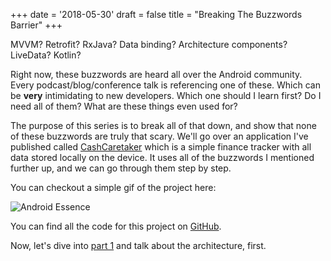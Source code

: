 +++
date = '2018-05-30'
draft = false
title = "Breaking The Buzzwords Barrier"
+++

MVVM? Retrofit? RxJava? Data binding? Architecture components? LiveData? Kotlin?

Right now, these buzzwords are heard all over the Android community. Every podcast/blog/conference talk is referencing one of these. Which can be **very** intimidating to new developers. Which one should I learn first? Do I need all of them? What are these things even used for?

The purpose of this series is to break all of that down, and show that none of these buzzwords are truly that scary. We'll go over an application I've published called [CashCaretaker](https://play.google.com/store/apps/details?id=com.androidessence.cashcaretaker) which is a simple finance tracker with all data stored locally on the device. It uses all of the buzzwords I mentioned further up, and we can go through them step by step.

You can checkout a simple gif of the project here:

<!--more-->

![Android Essence](/buzzwords/sample.gif)

You can find all the code for this project on [GitHub](https://github.com/adammc331/cashcaretaker).

Now, let's dive into [part 1](posts/breaking-the-buzzwords-barrier-mvvm) and talk about the architecture, first.